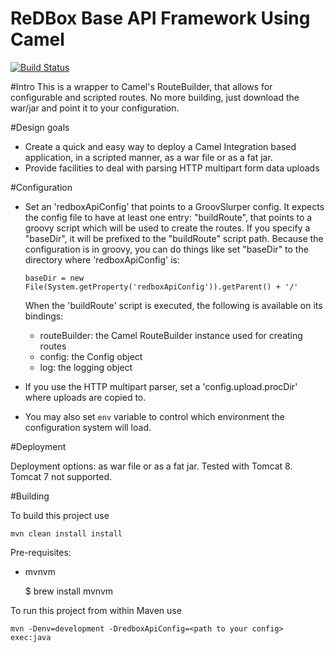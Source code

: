 ReDBox Base API Framework Using Camel 
===========================
[![Build Status](https://travis-ci.org/redbox-mint-contrib/redbox-api-base.svg?branch=master)](https://travis-ci.org/redbox-mint-contrib/redbox-api-base)

#Intro
This is a wrapper to Camel's RouteBuilder, that allows for configurable and scripted routes. No more building, just download  the war/jar and point it to your configuration.

#Design goals

- Create a quick and easy way to deploy a Camel Integration based application, in a scripted manner, as a war file or as a fat jar.
- Provide facilities to deal with parsing HTTP multipart form data uploads

#Configuration

- Set an 'redboxApiConfig' that points to a GroovSlurper config. It expects the config file to have at least one entry: "buildRoute", that points to a groovy script which will be used to create the routes. If you specify a "baseDir", it will be prefixed to the "buildRoute" script path. Because the configuration is in groovy, you can do things like set "baseDir" to the directory where 'redboxApiConfig' is:

   `baseDir = new File(System.getProperty('redboxApiConfig')).getParent() + '/'`

  When the 'buildRoute' script is executed, the following is available on its bindings:
    - routeBuilder: the Camel RouteBuilder instance used for creating routes
    - config:  the Config object
    - log: the logging object
  
- If you use the HTTP multipart parser, set a 'config.upload.procDir' where uploads are copied to.
- You may also set `env` variable to control which environment the configuration system will load.

#Deployment

Deployment options: as war file or as a fat jar. Tested with Tomcat 8. Tomcat 7 not supported.

#Building

To build this project use

    mvn clean install install
    
Pre-requisites:
  - mvnvm
    
    $ brew install mvnvm

To run this project from within Maven use

    mvn -Denv=development -DredboxApiConfig=<path to your config> exec:java
